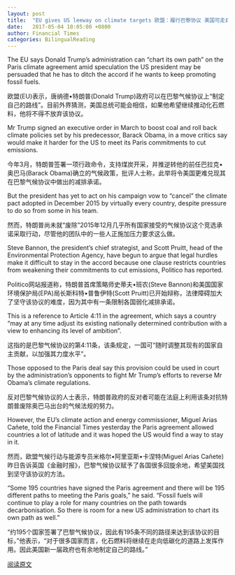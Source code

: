 ```yaml
---
layout: post
title:  "EU gives US leeway on climate targets 欧盟：履行巴黎协议 美国可走自己的路"
date:   2017-05-04 10:05:00 +0800
author: Financial Times
categories: BilingualReading
---
```


The EU says Donald Trump’s administration can “chart its own path” on the Paris climate agreement amid speculation the US president may be persuaded that he has to ditch the accord if he wants to keep promoting fossil fuels.

欧盟(EU)表示，唐纳德•特朗普(Donald Trump)政府可以在巴黎气候协议上“制定自己的路线”。目前外界猜测，美国总统可能会相信，如果他希望继续推动化石燃料，他将不得不放弃该协议。

Mr Trump signed an executive order in March to boost coal and roll back climate policies set by his predecessor, Barack Obama, in a move critics say would make it harder for the US to meet its Paris commitments to cut emissions.

今年3月，特朗普签署一项行政命令，支持煤炭开采，并推逆转他的前任巴拉克•奥巴马(Barack Obama)确立的气候政策，批评人士称，此举将令美国更难兑现其在巴黎气候协议中做出的减排承诺。

But the president has yet to act on his campaign vow to “cancel” the climate pact adopted in December 2015 by virtually every country, despite pressure to do so from some in his team.

然而，特朗普尚未就“废除”2015年12月几乎所有国家接受的气候协议这个竞选承诺采取行动，尽管他的团队中的一些人正施加压力要求这么做。

Steve Bannon, the president’s chief strategist, and Scott Pruitt, head of the Environmental Protection Agency, have begun to argue that legal hurdles make it difficult to stay in the accord because one clause restricts countries from weakening their commitments to cut emissions, Politico has reported.

Politico网站报道称，特朗普首席策略师史蒂夫•班农(Steve Bannon)和美国国家环境保护局(EPA)局长斯科特•普鲁伊特(Scott Pruitt)已开始辩称，法律障碍加大了坚守该协议的难度，因为其中有一条限制各国弱化减排承诺。

This is a reference to Article 4:11 in the agreement, which says a country “may at any time adjust its existing nationally determined contribution with a view to enhancing its level of ambition”.

这指的是巴黎气候协议的第4:11条，该条规定，一国可“随时调整其现有的国家自主贡献，以加强其力度水平”。

Those opposed to the Paris deal say this provision could be used in court by the administration’s opponents to fight Mr Trump’s efforts to reverse Mr Obama’s climate regulations.

反对巴黎气候协议的人士表示，特朗普政府的反对者可能在法庭上利用该条对抗特朗普废除奥巴马出台的气候法规的努力。

However, the EU’s climate action and energy commissioner, Miguel Arias Cañete, told the Financial Times yesterday the Paris agreement allowed countries a lot of latitude and it was hoped the US would find a way to stay in it.

然而，欧盟气候行动与能源专员米格尔•阿里亚斯•卡涅特(Miguel Arias Cañete)昨日告诉英国《金融时报》，巴黎气候协议赋予了各国很多回旋余地，希望美国找到坚守该协议的方法。

“Some 195 countries have signed the Paris agreement and there will be 195 different paths to meeting the Paris goals,” he said. “Fossil fuels will continue to play a role for many countries on the path towards decarbonisation. So there is room for a new US administration to chart its own path as well.”

“约195个国家签署了巴黎气候协议，因此有195条不同的路径来达到该协议的目标，”他表示，“对于很多国家而言，化石燃料将继续在走向低碳化的道路上发挥作用。因此美国新一届政府也有余地制定自己的路线。”

[阅读原文](http://www.ftchinese.com/story/001072440/ce#adchannelID=1100)